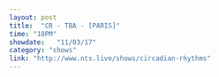 ```yaml
---
layout: post
title:  "CR - TBA - [PARIS]"
time: "10PM"
showdate:   "11/03/17"
category: "shows"
link: "http://www.nts.live/shows/circadian-rhythms"
---
```

